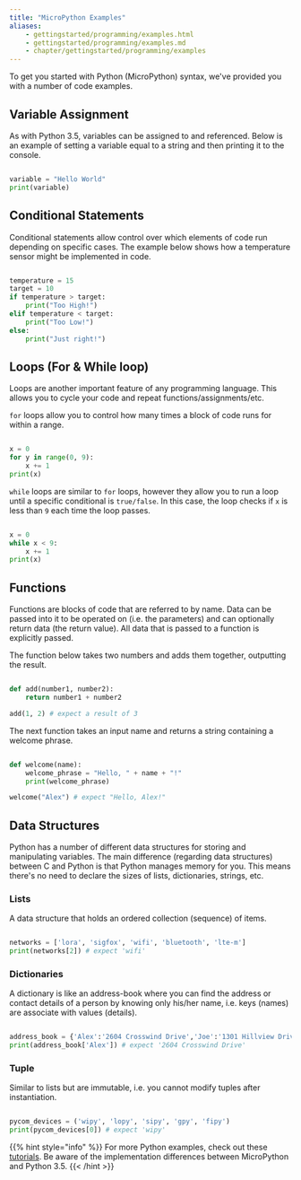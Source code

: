 ```yaml
---
title: "MicroPython Examples"
aliases:
    - gettingstarted/programming/examples.html
    - gettingstarted/programming/examples.md
    - chapter/gettingstarted/programming/examples
---
```


To get you started with Python (MicroPython) syntax, we've provided you with a number of code examples.

## Variable Assignment

As with Python 3.5, variables can be assigned to and referenced. Below is an example of setting a variable equal to a string and then printing it to the console.

```python

variable = "Hello World"
print(variable)
```

## Conditional Statements

Conditional statements allow control over which elements of code run depending on specific cases. The example below shows how a temperature sensor might be implemented in code.

```python

temperature = 15
target = 10
if temperature > target:
    print("Too High!")
elif temperature < target:
    print("Too Low!")
else:
    print("Just right!")
```

## Loops (For & While loop)

Loops are another important feature of any programming language. This allows you to cycle your code and repeat functions/assignments/etc.

`for` loops allow you to control how many times a block of code runs for within a range.

```python

x = 0
for y in range(0, 9):
    x += 1
print(x)
```

`while` loops are similar to `for` loops, however they allow you to run a loop until a specific conditional is `true/false`. In this case, the loop checks if `x` is less than `9` each time the loop passes.

```python

x = 0
while x < 9:
    x += 1
print(x)
```

## Functions

Functions are blocks of code that are referred to by name. Data can be passed into it to be operated on (i.e. the parameters) and can optionally return data (the return value). All data that is passed to a function is explicitly passed.

The function below takes two numbers and adds them together, outputting the result.

```python

def add(number1, number2):
    return number1 + number2

add(1, 2) # expect a result of 3
```

The next function takes an input name and returns a string containing a welcome phrase.

```python

def welcome(name):
    welcome_phrase = "Hello, " + name + "!"
    print(welcome_phrase)

welcome("Alex") # expect "Hello, Alex!"
```

## Data Structures

Python has a number of different data structures for storing and manipulating variables. The main difference (regarding data structures) between C and Python is that Python manages memory for you. This means there's no need to declare the sizes of lists, dictionaries, strings, etc.

### Lists

A data structure that holds an ordered collection (sequence) of items.

```python

networks = ['lora', 'sigfox', 'wifi', 'bluetooth', 'lte-m']
print(networks[2]) # expect 'wifi'
```

### Dictionaries

A dictionary is like an address-book where you can find the address or contact details of a person by knowing only his/her name, i.e. keys (names) are associate with values (details).

```python

address_book = {'Alex':'2604 Crosswind Drive','Joe':'1301 Hillview Drive','Chris':'3236 Goldleaf Lane'}
print(address_book['Alex']) # expect '2604 Crosswind Drive'
```

### Tuple

Similar to lists but are immutable, i.e. you cannot modify tuples after instantiation.

```python

pycom_devices = ('wipy', 'lopy', 'sipy', 'gpy', 'fipy')
print(pycom_devices[0]) # expect 'wipy'
```

{{% hint style="info" %}}
For more Python examples, check out these [tutorials](https://www.tutorialspoint.com/python3/). Be aware of the implementation differences between MicroPython and Python 3.5.
{{< /hint >}}

